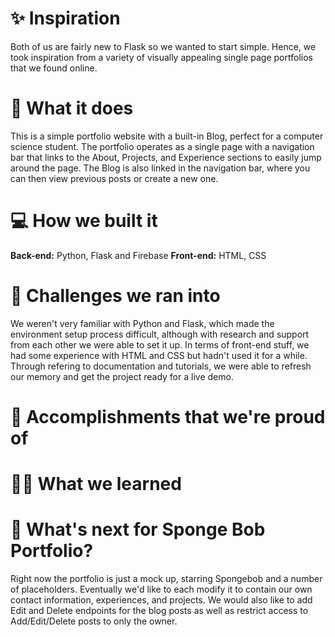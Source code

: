 # :sparkles: Inspiration
Both of us are fairly new to Flask so we wanted to start simple. Hence, we took inspiration from a variety of visually appealing single page portfolios that we found online.

# :scroll: What it does
This is a simple portfolio website with a built-in Blog, perfect for a computer science student. The portfolio operates as a single page with a navigation bar that links to the About, Projects, and Experience sections to easily jump around the page. The Blog is also linked in the navigation bar, where you can then view previous posts or create a new one.

# :computer: How we built it

<b>Back-end:</b> Python, Flask and Firebase
<b>Front-end:</b> HTML, CSS

# :exploding_head: Challenges we ran into
We weren't very familiar with Python and Flask, which made the environment setup process difficult, although with research and support from each other we were able to set it up. In terms of front-end stuff, we had some experience with HTML and CSS but hadn't used it for a while. Through refering to documentation and tutorials, we were able to refresh our memory and get the project ready for a live demo.

# :partying_face: Accomplishments that we're proud of


# :woman_student: What we learned


# :thinking: What's next for Sponge Bob Portfolio?
Right now the portfolio is just a mock up, starring Spongebob and a number of placeholders. Eventually we'd like to each modify it to contain our own contact information, experiences, and projects. We would also like to add Edit and Delete endpoints for the blog posts as well as restrict access to Add/Edit/Delete posts to only the owner.
